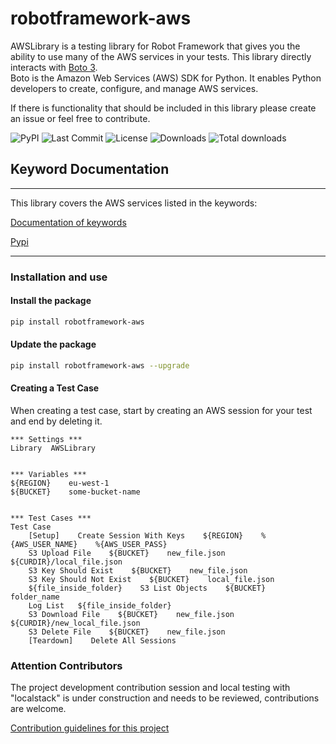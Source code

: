 # robotframework-aws

AWSLibrary is a testing library for Robot Framework that gives you the ability to use many of the AWS services in your 
tests. This library directly interacts with [Boto 3](https://boto3.amazonaws.com/v1/documentation/api/latest/index.html).  
Boto is the Amazon Web Services (AWS) SDK for Python. It enables Python developers to create, configure, and manage 
AWS services.

If there is functionality that should be included in this library please create an issue or feel free to contribute.

![PyPI](https://img.shields.io/pypi/v/robotframework-aws.svg)
![Last Commit](https://img.shields.io/github/last-commit/MarketSquare/robotframework-aws)
![License](https://img.shields.io/pypi/l/robotframework-aws)
![Downloads](https://img.shields.io/pypi/dm/robotframework-aws)
![Total downloads](https://static.pepy.tech/personalized-badge/robotframework-aws?period=total&units=international_system&left_color=lightgrey&right_color=yellow&left_text=Total)

## Keyword Documentation

---------------

This library covers the AWS services listed in the keywords:

[Documentation of keywords](https://raw.githack.com/MarketSquare/robotframework-aws/master/docs/AWSLibrary.html)

[Pypi](https://pypi.org/project/robotframework-aws/)

---------------

### Installation and use

#### Install the package

```sh
pip install robotframework-aws
```

#### Update the package

```sh
pip install robotframework-aws --upgrade
```

#### Creating a Test Case

When creating a test case, start by creating an AWS session for your test and end by deleting it.

```robotframework
*** Settings ***
Library  AWSLibrary


*** Variables ***
${REGION}    eu-west-1
${BUCKET}    some-bucket-name


*** Test Cases ***
Test Case
    [Setup]    Create Session With Keys    ${REGION}    %{AWS_USER_NAME}    %{AWS_USER_PASS}
    S3 Upload File    ${BUCKET}    new_file.json    ${CURDIR}/local_file.json
    S3 Key Should Exist    ${BUCKET}    new_file.json
    S3 Key Should Not Exist    ${BUCKET}    local_file.json
    ${file_inside_folder}    S3 List Objects    ${BUCKET}    folder_name
    Log List   ${file_inside_folder}
    S3 Download File    ${BUCKET}    new_file.json    ${CURDIR}/new_local_file.json
    S3 Delete File    ${BUCKET}    new_file.json
    [Teardown]    Delete All Sessions
```

### Attention Contributors

The project development contribution session and local testing with "localstack" is under construction and needs to be 
reviewed, contributions are welcome.

  [Contribution guidelines for this project](CONTRIBUTING.md)
